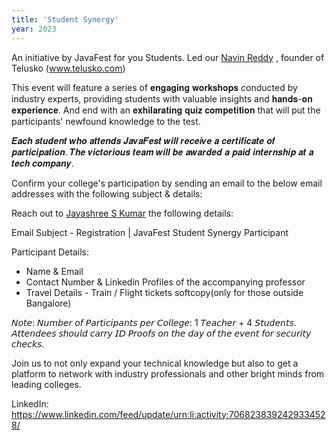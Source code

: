 ```yaml
---
title: 'Student Synergy'
year: 2023
---
```


An initiative by JavaFest for you Students.
Led our [Navin Reddy](https://www.linkedin.com/in/navinreddy20/) , founder of Telusko (www.telusko.com)

This event will feature a series of 𝐞𝐧𝐠𝐚𝐠𝐢𝐧𝐠 𝐰𝐨𝐫𝐤𝐬𝐡𝐨𝐩𝐬 conducted by industry experts, providing students with valuable insights and 𝐡𝐚𝐧𝐝𝐬-𝐨𝐧 𝐞𝐱𝐩𝐞𝐫𝐢𝐞𝐧𝐜𝐞. And end with an 𝐞𝐱𝐡𝐢𝐥𝐚𝐫𝐚𝐭𝐢𝐧𝐠 𝐪𝐮𝐢𝐳 𝐜𝐨𝐦𝐩𝐞𝐭𝐢𝐭𝐢𝐨𝐧 that will put the participants' newfound knowledge to the test.

𝑬𝒂𝒄𝒉 𝒔𝒕𝒖𝒅𝒆𝒏𝒕 𝒘𝒉𝒐 𝒂𝒕𝒕𝒆𝒏𝒅𝒔 𝑱𝒂𝒗𝒂𝑭𝒆𝒔𝒕 𝒘𝒊𝒍𝒍 𝒓𝒆𝒄𝒆𝒊𝒗𝒆 𝒂 𝒄𝒆𝒓𝒕𝒊𝒇𝒊𝒄𝒂𝒕𝒆 𝒐𝒇 𝒑𝒂𝒓𝒕𝒊𝒄𝒊𝒑𝒂𝒕𝒊𝒐𝒏. 𝑻𝒉𝒆 𝒗𝒊𝒄𝒕𝒐𝒓𝒊𝒐𝒖𝒔 𝒕𝒆𝒂𝒎 𝒘𝒊𝒍𝒍 𝒃𝒆 𝒂𝒘𝒂𝒓𝒅𝒆𝒅 𝒂 𝒑𝒂𝒊𝒅 𝒊𝒏𝒕𝒆𝒓𝒏𝒔𝒉𝒊𝒑 𝒂𝒕 𝒂 𝒕𝒆𝒄𝒉 𝒄𝒐𝒎𝒑𝒂𝒏𝒚.

Confirm your college's participation by sending an email to the below email addresses with the following subject & details:

Reach out to [Jayashree S Kumar](https://www.linkedin.com/in/jayashree-s-kumar-18b6941a/)  the following details:

Email Subject - Registration | JavaFest Student Synergy Participant

Participant Details:
- Name & Email
- Contact Number & Linkedin Profiles of the accompanying professor
- Travel Details - Train / Flight tickets softcopy(only for those outside Bangalore)

𝘕𝘰𝘵𝘦: 𝘕𝘶𝘮𝘣𝘦𝘳 𝘰𝘧 𝘗𝘢𝘳𝘵𝘪𝘤𝘪𝘱𝘢𝘯𝘵𝘴 𝘱𝘦𝘳 𝘊𝘰𝘭𝘭𝘦𝘨𝘦: 1 𝘛𝘦𝘢𝘤𝘩𝘦𝘳 + 4 𝘚𝘵𝘶𝘥𝘦𝘯𝘵𝘴.
𝘈𝘵𝘵𝘦𝘯𝘥𝘦𝘦𝘴 𝘴𝘩𝘰𝘶𝘭𝘥 𝘤𝘢𝘳𝘳𝘺 𝘐𝘋 𝘗𝘳𝘰𝘰𝘧𝘴 𝘰𝘯 𝘵𝘩𝘦 𝘥𝘢𝘺 𝘰𝘧 𝘵𝘩𝘦 𝘦𝘷𝘦𝘯𝘵 𝘧𝘰𝘳 𝘴𝘦𝘤𝘶𝘳𝘪𝘵𝘺 𝘤𝘩𝘦𝘤𝘬𝘴.

Join us to not only expand your technical knowledge but also to get a platform to network with industry professionals and other bright minds from leading colleges.

LinkedIn: https://www.linkedin.com/feed/update/urn:li:activity:7068238392429334528/
